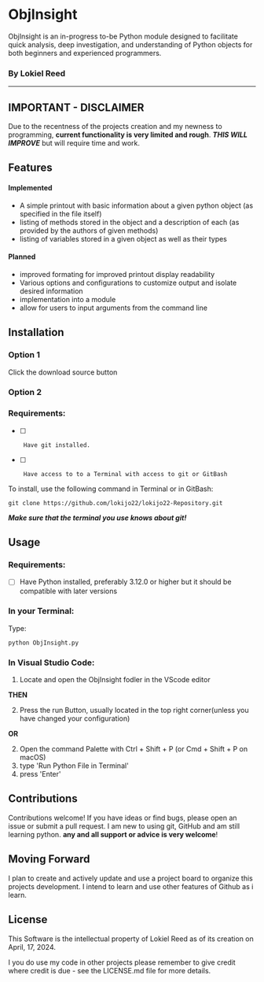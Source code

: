ObjInsight
==========

ObjInsight is an in-progress to-be Python module designed to facilitate quick analysis, deep investigation,
and understanding of Python objects for both beginners and experienced programmers.

### By Lokiel Reed

---

## IMPORTANT - DISCLAIMER
Due to the recentness of the projects creation and my newness to programming,
**current functionality is very limited and rough**.
_**THIS WILL IMPROVE**_ but will require time and work.

## Features

#### Implemented
- A simple printout with basic information about a given python object (as specified in the file itself)
- listing of methods stored in the object and a description of each (as provided by the authors of given methods)
- listing of variables stored in a given object as well as their types

#### Planned
- improved formating for improved printout display readability
- Various options and configurations to customize output and isolate desired information
- implementation into a module
- allow for users to input arguments from the command line

## Installation

### Option 1

Click the download source button

### Option 2

### Requirements:
- [ ]      Have git installed.
- [ ]      Have access to to a Terminal with access to git or GitBash


To install, use the following command in Terminal or in GitBash:

`git clone https://github.com/lokijo22/lokijo22-Repository.git`


***Make sure that the terminal you use knows about git!***



## Usage

### Requirements:
- [ ]   Have Python installed, preferably 3.12.0 or higher but it should be compatible with later versions


### In your Terminal:

Type:

`python ObjInsight.py`


### In Visual Studio Code:

1.  Locate and open the ObjInsight fodler in the VScode editor

**THEN**
   
2.  Press the run Button, usually located  in the top right corner(unless you have changed your configuration)

**OR**

2. Open the command Palette with Ctrl + Shift + P (or Cmd + Shift + P on macOS)
3.  type 'Run Python File in Terminal'
4.  press 'Enter' 


## Contributions
Contributions welcome! If you have ideas or find bugs, please open an issue or submit a pull request. I
am new to using git, GitHub and am still learning python. **any and all support or advice is very welcome**!



## Moving Forward
I plan to create and actively update and use a project board to organize this projects development.
I intend to learn and use other features of Github as i learn.


## License

This Software is the intellectual property of Lokiel Reed as of its creation on April, 17, 2024.

I you do use my code in other projects please remember to give credit where credit is due - see the LICENSE.md file for more details.
